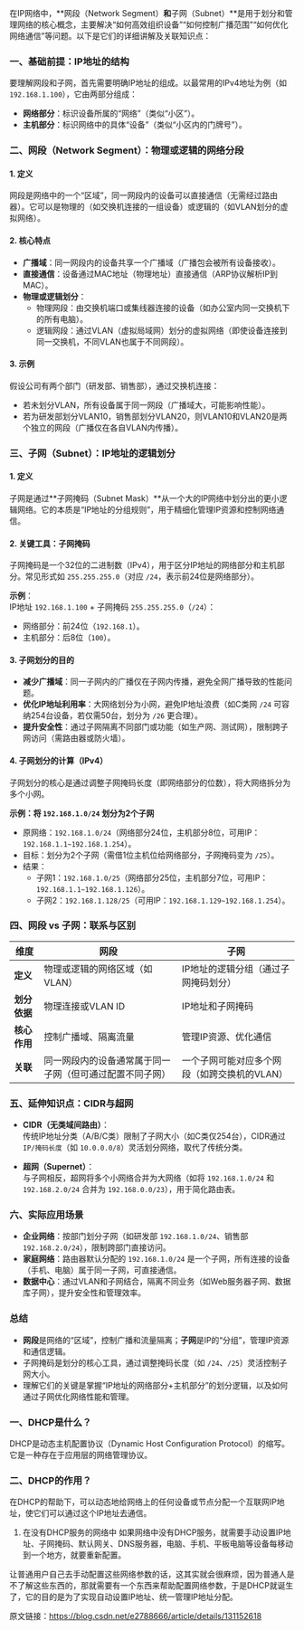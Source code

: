 
在IP网络中，**网段（Network Segment）**和**子网（Subnet）**是用于划分和管理网络的核心概念，主要解决“如何高效组织设备”“如何控制广播范围”“如何优化网络通信”等问题。以下是它们的详细讲解及关联知识点：


### **一、基础前提：IP地址的结构**
要理解网段和子网，首先需要明确IP地址的组成。以最常用的IPv4地址为例（如 `192.168.1.100`），它由两部分组成：  
- **网络部分**：标识设备所属的“网络”（类似“小区”）。  
- **主机部分**：标识网络中的具体“设备”（类似“小区内的门牌号”）。  


### **二、网段（Network Segment）：物理或逻辑的网络分段**
#### **1. 定义**  
网段是网络中的一个“区域”，同一网段内的设备可以直接通信（无需经过路由器）。它可以是物理的（如交换机连接的一组设备）或逻辑的（如VLAN划分的虚拟网络）。  


#### **2. 核心特点**  
- **广播域**：同一网段内的设备共享一个广播域（广播包会被所有设备接收）。  
- **直接通信**：设备通过MAC地址（物理地址）直接通信（ARP协议解析IP到MAC）。  
- **物理或逻辑划分**：  
  - 物理网段：由交换机端口或集线器连接的设备（如办公室内同一交换机下的所有电脑）。  
  - 逻辑网段：通过VLAN（虚拟局域网）划分的虚拟网络（即使设备连接到同一交换机，不同VLAN也属于不同网段）。  


#### **3. 示例**  
假设公司有两个部门（研发部、销售部），通过交换机连接：  
- 若未划分VLAN，所有设备属于同一网段（广播域大，可能影响性能）。  
- 若为研发部划分VLAN10，销售部划分VLAN20，则VLAN10和VLAN20是两个独立的网段（广播仅在各自VLAN内传播）。  


### **三、子网（Subnet）：IP地址的逻辑划分**
#### **1. 定义**  
子网是通过**子网掩码（Subnet Mask）**从一个大的IP网络中划分出的更小逻辑网络。它的本质是“IP地址的分组规则”，用于精细化管理IP资源和控制网络通信。  


#### **2. 关键工具：子网掩码**  
子网掩码是一个32位的二进制数（IPv4），用于区分IP地址的网络部分和主机部分。常见形式如 `255.255.255.0`（对应 `/24`，表示前24位是网络部分）。  

**示例**：  
IP地址 `192.168.1.100` + 子网掩码 `255.255.255.0`（`/24`）：  
- 网络部分：前24位（`192.168.1`）。  
- 主机部分：后8位（`100`）。  


#### **3. 子网划分的目的**  
- **减少广播域**：同一子网内的广播仅在子网内传播，避免全网广播导致的性能问题。  
- **优化IP地址利用率**：大网络划分为小网，避免IP地址浪费（如C类网 `/24` 可容纳254台设备，若仅需50台，划分为 `/26` 更合理）。  
- **提升安全性**：通过子网隔离不同部门或功能（如生产网、测试网），限制跨子网访问（需路由器或防火墙）。  


#### **4. 子网划分的计算（IPv4）**  
子网划分的核心是通过调整子网掩码长度（即网络部分的位数），将大网络拆分为多个小网。  

**示例：将 `192.168.1.0/24` 划分为2个子网**  
- 原网络：`192.168.1.0/24`（网络部分24位，主机部分8位，可用IP：`192.168.1.1~192.168.1.254`）。  
- 目标：划分为2个子网（需借1位主机位给网络部分，子网掩码变为 `/25`）。  
- 结果：  
  - 子网1：`192.168.1.0/25`（网络部分25位，主机部分7位，可用IP：`192.168.1.1~192.168.1.126`）。  
  - 子网2：`192.168.1.128/25`（可用IP：`192.168.1.129~192.168.1.254`）。  


### **四、网段 vs 子网：联系与区别**
| **维度**       | **网段**                  | **子网**                  |  
|----------------|--------------------------|--------------------------|  
| **定义**       | 物理或逻辑的网络区域（如VLAN） | IP地址的逻辑分组（通过子网掩码划分） |  
| **划分依据**   | 物理连接或VLAN ID         | IP地址和子网掩码          |  
| **核心作用**   | 控制广播域、隔离流量       | 管理IP资源、优化通信       |  
| **关联**       | 同一网段内的设备通常属于同一子网（但可通过配置不同子网） | 一个子网可能对应多个网段（如跨交换机的VLAN） |  


### **五、延伸知识点：CIDR与超网**
- **CIDR（无类域间路由）**：  
  传统IP地址分类（A/B/C类）限制了子网大小（如C类仅254台），CIDR通过`IP/掩码长度`（如 `10.0.0.0/8`）灵活划分网络，取代了传统分类。  

- **超网（Supernet）**：  
  与子网相反，超网将多个小网络合并为大网络（如将 `192.168.1.0/24` 和 `192.168.2.0/24` 合并为 `192.168.0.0/23`），用于简化路由表。  


### **六、实际应用场景**
- **企业网络**：按部门划分子网（如研发部 `192.168.1.0/24`、销售部 `192.168.2.0/24`），限制跨部门直接访问。  
- **家庭网络**：路由器默认分配的 `192.168.1.0/24` 是一个子网，所有连接的设备（手机、电脑）属于同一子网，可直接通信。  
- **数据中心**：通过VLAN和子网结合，隔离不同业务（如Web服务器子网、数据库子网），提升安全性和管理效率。  


### **总结**  
- **网段**是网络的“区域”，控制广播和流量隔离；**子网**是IP的“分组”，管理IP资源和通信逻辑。  
- 子网掩码是划分的核心工具，通过调整掩码长度（如 `/24`、`/25`）灵活控制子网大小。  
- 理解它们的关键是掌握“IP地址的网络部分+主机部分”的划分逻辑，以及如何通过子网优化网络性能和管理。

### 一、DHCP是什么？
DHCP是动态主机配置协议（Dynamic Host Configuration Protocol）的缩写。它是一种存在于应用层的网络管理协议。


### 二、DHCP的作用？
在DHCP的帮助下，可以动态地给网络上的任何设备或节点分配一个互联网IP地址，使它们可以通过这个IP地址去通信。


1. 在没有DHCP服务的网络中
如果网络中没有DHCP服务，就需要手动设置IP地址、子网掩码、默认网关、DNS服务器，电脑、手机、平板电脑等设备每移动到一个地方，就要重新配置。

让普通用户自己去手动配置这些网络参数的话，这其实就会很麻烦，因为普通人是不了解这些东西的，那就需要有一个东西来帮助配置网络参数，于是DHCP就诞生了，它的目的是为了实现自动设置IP地址、统一管理IP地址分配。
                        
原文链接：https://blog.csdn.net/e2788666/article/details/131152618